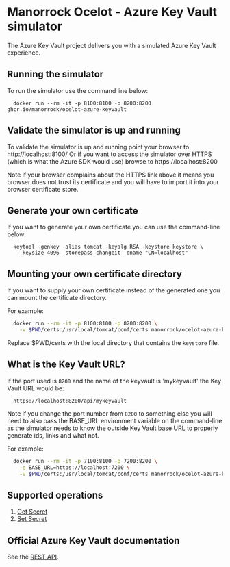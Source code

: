 # Manorrock Ocelot - Azure Key Vault simulator

The Azure Key Vault project delivers you with a simulated Azure Key Vault
experience.

## Running the simulator

To run the simulator use the command line below:

```
  docker run --rm -it -p 8100:8100 -p 8200:8200 ghcr.io/manorrock/ocelot-azure-keyvault
```

## Validate the simulator is up and running

To validate the simulator is up and running point your browser to 
http://localhost:8100/ Or if you want to access the simulator over HTTPS (which
is what the Azure SDK would use) browse to https://localhost:8200

Note if your browser complains about the HTTPS link above it means you browser
does not trust its certificate and you will have to import it into your browser
certificate store.

## Generate your own certificate

If you want to generate your own certificate you can use the command-line below:

```
  keytool -genkey -alias tomcat -keyalg RSA -keystore keystore \
    -keysize 4096 -storepass changeit -dname "CN=localhost"
```

## Mounting your own certificate directory

If you want to supply your own certificate instead of the generated one you
can mount the certificate directory.

For example:

```bash
  docker run --rm -it -p 8100:8100 -p 8200:8200 \
    -v $PWD/certs:/usr/local/tomcat/conf/certs manorrock/ocelot-azure-keyvault
```

Replace $PWD/certs with the local directory that contains the `keystore` file.

## What is the Key Vault URL?

If the port used is `8200` and the name of the keyvault is 'mykeyvault' the 
Key Vault URL would be:

```text
  https://localhost:8200/api/mykeyvault
```

Note if you change the port number from `8200` to something else you will need
to also pass the BASE_URL environment variable on the command-line as the 
simulator needs to know the outside Key Vault base URL to properly generate
ids, links and what not.

For example:

```bash
  docker run --rm -it -p 7100:8100 -p 7200:8200 \
    -e BASE_URL=https://localhost:7200 \
    -v $PWD/certs:/usr/local/tomcat/conf/certs manorrock/ocelot-azure-keyvault
```

## Supported operations

1. [Get Secret](https://learn.microsoft.com/en-us/rest/api/keyvault/secrets/get-secret/get-secret?view=rest-keyvault-secrets-7.4&tabs=HTTP)
1. [Set Secret](https://learn.microsoft.com/en-us/rest/api/keyvault/secrets/set-secret/set-secret?view=rest-keyvault-secrets-7.4&tabs=HTTP)

## Official Azure Key Vault documentation

See the [REST API](https://learn.microsoft.com/en-us/rest/api/keyvault/).
